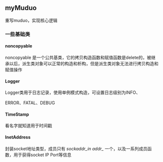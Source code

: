 ## myMuduo
重写muduo，实现核心逻辑

### 一些基础类

#### noncopyable

noncopyable 是一个公共基类，它的拷贝构造函数和赋值函数是delete的，被继承以后，派生类对象可以正常的构造和析构，但是派生类对象无法进行拷贝构造和赋值操作

#### Logger

Logger类用于日志记录，使用单例模式构造，可设置日志级别为INFO、

ERROR、FATAL、DEBUG

#### TimeStamp

看名字就知道用于时间戳

#### InetAddress

封装socket地址类型，成员只有 *sockaddr_in addr_* 一个，以及一系列成员函数，用于获得socket IP Port等信息
